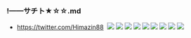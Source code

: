 ### !——サチト★☆☆.md
- https://twitter.com/Himazin88
![]()
![](https://pbs.twimg.com/media/EDI-tXuU8AAUfuB?format=jpg&name=4096x4096)
![](https://pbs.twimg.com/media/EC-0Iq1XoAAEV7e?format=jpg&name=4096x4096)
![](https://pbs.twimg.com/media/ECkfaciVAAAMMYy?format=jpg&name=4096x4096)
![](https://pbs.twimg.com/media/ECa0VLDUYAME_VH?format=jpg&name=4096x4096)
![](https://pbs.twimg.com/media/EA9nJa3UcAUoQYc?format=jpg&name=4096x4096)
![](https://pbs.twimg.com/media/EA5C95lUEAAftPv?format=jpg&name=4096x4096)
![](https://pbs.twimg.com/media/EAZdU3-U4AA7bDN?format=jpg&name=4096x4096)
![](https://pbs.twimg.com/media/EAPgPn_U8AAhuB7?format=jpg&name=4096x4096)
![](https://pbs.twimg.com/media/EAAUSHkUwAIhxxW?format=jpg&name=4096x4096)
